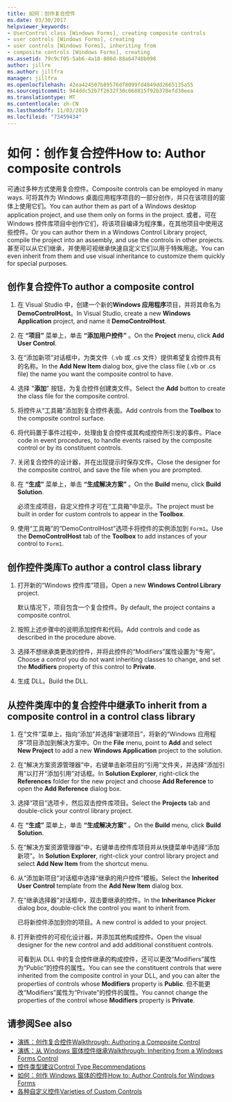```yaml
---
title: 如何：创作复合控件
ms.date: 03/30/2017
helpviewer_keywords:
- UserControl class [Windows Forms], creating composite controls
- user controls [Windows Forms], creating
- user controls [Windows Forms], inheriting from
- composite controls [Windows Forms], creating
ms.assetid: 79c9cf05-5ab6-4a18-886d-88a64748b098
author: jillre
ms.author: jillfra
manager: jillfra
ms.openlocfilehash: 42ea424507b89576df8099fd4849dd2665135a55
ms.sourcegitcommit: 944ddc52b7f2632f30c668815f92b378efd38eea
ms.translationtype: MT
ms.contentlocale: zh-CN
ms.lasthandoff: 11/03/2019
ms.locfileid: "73459434"
---
```

# <a name="how-to-author-composite-controls"></a><span data-ttu-id="0d8ef-102">如何：创作复合控件</span><span class="sxs-lookup"><span data-stu-id="0d8ef-102">How to: Author composite controls</span></span>

<span data-ttu-id="0d8ef-103">可通过多种方式使用复合控件。</span><span class="sxs-lookup"><span data-stu-id="0d8ef-103">Composite controls can be employed in many ways.</span></span> <span data-ttu-id="0d8ef-104">可将其作为 Windows 桌面应用程序项目的一部分创作，并只在该项目的窗体上使用它们。</span><span class="sxs-lookup"><span data-stu-id="0d8ef-104">You can author them as part of a Windows desktop application project, and use them only on forms in the project.</span></span> <span data-ttu-id="0d8ef-105">或者，可在 Windows 控件库项目中创作它们，将该项目编译为程序集，在其他项目中使用这些控件。</span><span class="sxs-lookup"><span data-stu-id="0d8ef-105">Or you can author them in a Windows Control Library project, compile the project into an assembly, and use the controls in other projects.</span></span> <span data-ttu-id="0d8ef-106">甚至可以从它们继承，并使用可视继承快速自定义它们以用于特殊用途。</span><span class="sxs-lookup"><span data-stu-id="0d8ef-106">You can even inherit from them and use visual inheritance to customize them quickly for special purposes.</span></span>

## <a name="to-author-a-composite-control"></a><span data-ttu-id="0d8ef-107">创作复合控件</span><span class="sxs-lookup"><span data-stu-id="0d8ef-107">To author a composite control</span></span>

1. <span data-ttu-id="0d8ef-108">在 Visual Studio 中，创建一个新的**Windows 应用程序**项目，并将其命名为**DemoControlHost**。</span><span class="sxs-lookup"><span data-stu-id="0d8ef-108">In Visual Studio, create a new **Windows Application** project, and name it **DemoControlHost**.</span></span>

2. <span data-ttu-id="0d8ef-109">在 **“项目”** 菜单上，单击 **“添加用户控件”** 。</span><span class="sxs-lookup"><span data-stu-id="0d8ef-109">On the **Project** menu, click **Add User Control**.</span></span>

3. <span data-ttu-id="0d8ef-110">在“添加新项”对话框中，为类文件（.vb 或 .cs 文件）提供希望复合控件具有的名称。</span><span class="sxs-lookup"><span data-stu-id="0d8ef-110">In the **Add New Item** dialog box, give the class file (.vb or .cs file) the name you want the composite control to have.</span></span>

4. <span data-ttu-id="0d8ef-111">选择 "**添加**" 按钮，为复合控件创建类文件。</span><span class="sxs-lookup"><span data-stu-id="0d8ef-111">Select the **Add** button to create the class file for the composite control.</span></span>

5. <span data-ttu-id="0d8ef-112">将控件从“工具箱”添加到复合控件表面。</span><span class="sxs-lookup"><span data-stu-id="0d8ef-112">Add controls from the **Toolbox** to the composite control surface.</span></span>

6. <span data-ttu-id="0d8ef-113">将代码置于事件过程中，处理由复合控件或其构成控件所引发的事件。</span><span class="sxs-lookup"><span data-stu-id="0d8ef-113">Place code in event procedures, to handle events raised by the composite control or by its constituent controls.</span></span>

7. <span data-ttu-id="0d8ef-114">关闭复合控件的设计器，并在出现提示时保存文件。</span><span class="sxs-lookup"><span data-stu-id="0d8ef-114">Close the designer for the composite control, and save the file when you are prompted.</span></span>

8. <span data-ttu-id="0d8ef-115">在 **“生成”** 菜单上，单击 **“生成解决方案”** 。</span><span class="sxs-lookup"><span data-stu-id="0d8ef-115">On the **Build** menu, click **Build Solution**.</span></span>

     <span data-ttu-id="0d8ef-116">必须生成项目，自定义控件才可在“工具箱”中显示。</span><span class="sxs-lookup"><span data-stu-id="0d8ef-116">The project must be built in order for custom controls to appear in the **Toolbox**.</span></span>

9. <span data-ttu-id="0d8ef-117">使用“工具箱”的“DemoControlHost”选项卡将控件的实例添加到 `Form1`。</span><span class="sxs-lookup"><span data-stu-id="0d8ef-117">Use the **DemoControlHost** tab of the **Toolbox** to add instances of your control to `Form1`.</span></span>

## <a name="to-author-a-control-class-library"></a><span data-ttu-id="0d8ef-118">创作控件类库</span><span class="sxs-lookup"><span data-stu-id="0d8ef-118">To author a control class library</span></span>

1. <span data-ttu-id="0d8ef-119">打开新的“Windows 控件库”项目。</span><span class="sxs-lookup"><span data-stu-id="0d8ef-119">Open a new **Windows Control Library** project.</span></span>

     <span data-ttu-id="0d8ef-120">默认情况下，项目包含一个复合控件。</span><span class="sxs-lookup"><span data-stu-id="0d8ef-120">By default, the project contains a composite control.</span></span>

2. <span data-ttu-id="0d8ef-121">按照上述步骤中的说明添加控件和代码。</span><span class="sxs-lookup"><span data-stu-id="0d8ef-121">Add controls and code as described in the procedure above.</span></span>

3. <span data-ttu-id="0d8ef-122">选择不想继承类更改的控件，并将此控件的“Modifiers”属性设置为“专用”。</span><span class="sxs-lookup"><span data-stu-id="0d8ef-122">Choose a control you do not want inheriting classes to change, and set the **Modifiers** property of this control to **Private**.</span></span>

4. <span data-ttu-id="0d8ef-123">生成 DLL。</span><span class="sxs-lookup"><span data-stu-id="0d8ef-123">Build the DLL.</span></span>

## <a name="to-inherit-from-a-composite-control-in-a-control-class-library"></a><span data-ttu-id="0d8ef-124">从控件类库中的复合控件中继承</span><span class="sxs-lookup"><span data-stu-id="0d8ef-124">To inherit from a composite control in a control class library</span></span>

1. <span data-ttu-id="0d8ef-125">在“文件”菜单上，指向“添加”并选择“新建项目”，将新的“Windows 应用程序”项目添加到解决方案中。</span><span class="sxs-lookup"><span data-stu-id="0d8ef-125">On the **File** menu, point to **Add** and select **New Project** to add a new **Windows Application** project to the solution.</span></span>

2. <span data-ttu-id="0d8ef-126">在“解决方案资源管理器”中，右键单击新项目的“引用”文件夹，并选择“添加引用”以打开“添加引用”对话框。</span><span class="sxs-lookup"><span data-stu-id="0d8ef-126">In **Solution Explorer**, right-click the **References** folder for the new project and choose **Add Reference** to open the **Add Reference** dialog box.</span></span>

3. <span data-ttu-id="0d8ef-127">选择“项目”选项卡，然后双击控件库项目。</span><span class="sxs-lookup"><span data-stu-id="0d8ef-127">Select the **Projects** tab and double-click your control library project.</span></span>

4. <span data-ttu-id="0d8ef-128">在 **“生成”** 菜单上，单击 **“生成解决方案”** 。</span><span class="sxs-lookup"><span data-stu-id="0d8ef-128">On the **Build** menu, click **Build Solution**.</span></span>

5. <span data-ttu-id="0d8ef-129">在“解决方案资源管理器”中，右键单击控件库项目并从快捷菜单中选择“添加新项”。</span><span class="sxs-lookup"><span data-stu-id="0d8ef-129">In **Solution Explorer**, right-click your control library project and select **Add New Item** from the shortcut menu.</span></span>

6. <span data-ttu-id="0d8ef-130">从“添加新项目”对话框中选择“继承的用户控件”模板。</span><span class="sxs-lookup"><span data-stu-id="0d8ef-130">Select the **Inherited User Control** template from the **Add New Item** dialog box.</span></span>

7. <span data-ttu-id="0d8ef-131">在“继承选择器”对话框中，双击要继承的控件。</span><span class="sxs-lookup"><span data-stu-id="0d8ef-131">In the **Inheritance Picker** dialog box, double-click the control you want to inherit from.</span></span>

     <span data-ttu-id="0d8ef-132">已将新控件添加到你的项目。</span><span class="sxs-lookup"><span data-stu-id="0d8ef-132">A new control is added to your project.</span></span>

8. <span data-ttu-id="0d8ef-133">打开新控件的可视化设计器，并添加其他构成控件。</span><span class="sxs-lookup"><span data-stu-id="0d8ef-133">Open the visual designer for the new control and add additional constituent controls.</span></span>

     <span data-ttu-id="0d8ef-134">可看到从 DLL 中的复合控件继承的构成控件，还可以更改“Modifiers”属性为“Public”的控件的属性。</span><span class="sxs-lookup"><span data-stu-id="0d8ef-134">You can see the constituent controls that were inherited from the composite control in your DLL, and you can alter the properties of controls whose **Modifiers** property is **Public**.</span></span> <span data-ttu-id="0d8ef-135">但不能更改“Modifiers”属性为“Private”的控件的属性。</span><span class="sxs-lookup"><span data-stu-id="0d8ef-135">You cannot change the properties of the control whose **Modifiers** property is **Private**.</span></span>

## <a name="see-also"></a><span data-ttu-id="0d8ef-136">请参阅</span><span class="sxs-lookup"><span data-stu-id="0d8ef-136">See also</span></span>

- [<span data-ttu-id="0d8ef-137">演练：创作复合控件</span><span class="sxs-lookup"><span data-stu-id="0d8ef-137">Walkthrough: Authoring a Composite Control</span></span>](walkthrough-authoring-a-composite-control-with-visual-csharp.md)
- [<span data-ttu-id="0d8ef-138">演练：从 Windows 窗体控件继承</span><span class="sxs-lookup"><span data-stu-id="0d8ef-138">Walkthrough: Inheriting from a Windows Forms Control</span></span>](walkthrough-inheriting-from-a-windows-forms-control-with-visual-csharp.md)
- [<span data-ttu-id="0d8ef-139">控件类型建议</span><span class="sxs-lookup"><span data-stu-id="0d8ef-139">Control Type Recommendations</span></span>](control-type-recommendations.md)
- [<span data-ttu-id="0d8ef-140">如何：创作 Windows 窗体的控件</span><span class="sxs-lookup"><span data-stu-id="0d8ef-140">How to: Author Controls for Windows Forms</span></span>](how-to-author-controls-for-windows-forms.md)
- [<span data-ttu-id="0d8ef-141">各种自定义控件</span><span class="sxs-lookup"><span data-stu-id="0d8ef-141">Varieties of Custom Controls</span></span>](varieties-of-custom-controls.md)
